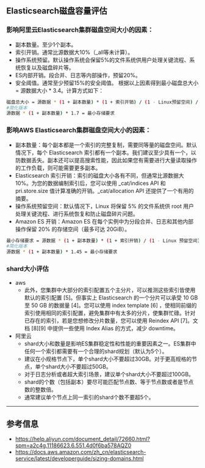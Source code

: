 ## Elasticsearch磁盘容量评估
### 影响阿里云Elasticsearch集群磁盘空间大小的因素：
* 副本数量。至少1个副本。
* 索引开销。通常比源数据大10%（_all等未计算）。
* 操作系统预留。默认操作系统会保留5%的文件系统供用户处理关键流程、系统恢复以及磁盘碎片等。
* ES内部开销。段合并、日志等内部操作，预留20%。
* 安全阈值。通常至少预留15%的安全阈值。
根据以上因素得到最小磁盘总大小 = 源数据大小 * 3.4。计算方式如下：
```bash
磁盘总大小 = 源数据 * (1 + 副本数量) * (1 + 索引开销) / (1 - Linux预留空间) / (1 - ES开销) / (1 - 安全阈值)
#简化版本
源数据 * (1 + 副本数量) * 1.7 = 最小存储要求
```

### 影响AWS Elasticsearch集群磁盘空间大小的因素：
* 副本数量：每个副本都是一个索引的完整复制，需要同等量的磁盘空间。默认情况下，每个 Elasticsearch 索引都有一个副本。我们建议至少具有一个，以防数据丢失。副本还可以提高搜索性能，因此如果您有需要进行大量读取操作的工作负载，则可能需要更多副本。
* Elasticsearch 索引开销：索引的磁盘大小各有不同，但通常比源数据大 10%。为您的数据编制索引后，您可以使用 _cat/indices API 和 pri.store.size 值计算准确的开销。_cat/allocation API 还提供了一个有用的摘要。
* 操作系统预留空间：默认情况下，Linux 将保留 5% 的文件系统供 root 用户处理关键流程、进行系统恢复和防止磁盘碎片问题。
* Amazon ES 开销：Amazon ES 在每个实例中为分段合并、日志和其他内部操作保留 20% 的存储空间（最多可达 20GiB）。
```bash
最小存储要求 = 源数据 * (1 + 副本数量) * (1 + 索引开销) / (1 - Linux 预留空间) / (1 - Amazon ES 开销) 
#简化版本
源数据 * (1 + 副本数量) * 1.45 = 最小存储要求
```

### shard大小评估
* aws
  * 此外，您集群中大部分的索引配置五个主分片，可以推测这些索引皆使用默认的索引配置 [5]。但事实上 Elasticsearch 的一个分片可以承受 10 GB 至 50 GB 的数据量 [4]。您可以使用 index template [6] ，使相同前缀的索引使用相同的索引配置，避免集群中有太多的分片，使集群忙碌。针对已存在的索引，若是您想修改分片数量，您可以使用 Reindex API [7]。文档 [8][9] 中提供一些使用 Index Alias 的方式，减少 downtime。
* 阿里云
  * shard大小和数量是影响ES集群稳定性和性能的重要因素之一。ES集群中任何一个索引都需要有一个合理的shard规划（默认为5个）。
  * 建议在小规格节点下，单个shard大小不要超过30GB。对于更高规格的节点，单个shard大小不要超过50GB。
  * 对于日志分析或者超大索引场景，建议单个shard大小不要超过100GB。
  * shard的个数（包括副本）要尽可能匹配节点数、等于节点数或者是节点数的整数倍。
  * 通常建议单个节点上同一索引的shard个数不要超5个。






---
## 参考信息
* https://help.aliyun.com/document_detail/72660.html?spm=a2c4g.11186623.6.551.4d0f6ba578AQZ0
* https://docs.aws.amazon.com/zh_cn/elasticsearch-service/latest/developerguide/sizing-domains.html